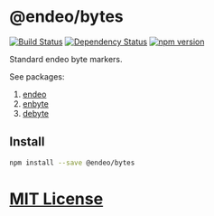 # @endeo/bytes
[![Build Status](https://travis-ci.org/elidoran/endeo-bytes.svg?branch=master)](https://travis-ci.org/elidoran/endeo-bytes)
[![Dependency Status](https://gemnasium.com/elidoran/endeo-bytes.png)](https://gemnasium.com/elidoran/endeo-bytes)
[![npm version](https://badge.fury.io/js/%40endeo%2Fbytes.svg)](http://badge.fury.io/js/%40endeo%2Fbytes)

Standard endeo byte markers.

See packages:

1. [endeo](https://www.npmjs.com/package/endeo)
2. [enbyte](https://www.npmjs.com/package/enbyte)
3. [debyte](https://www.npmjs.com/package/debyte)


## Install

```sh
npm install --save @endeo/bytes
```


# [MIT License](LICENSE)
